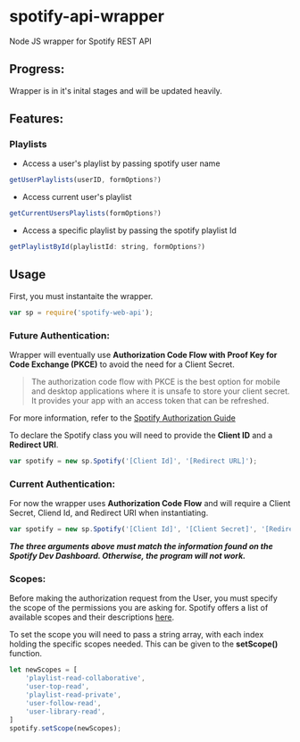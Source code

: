 # spotify-api-wrapper
Node JS wrapper for Spotify REST API

## Progress:
Wrapper is in it's inital stages and will be updated heavily.

## Features:

### Playlists
- Access a user's playlist by passing spotify user name
```js 
getUserPlaylists(userID, formOptions?)
```
- Access current user's playlist
```js
getCurrentUsersPlaylists(formOptions?)
```
- Access a specific playlist by passing the spotify playlist Id
```js
getPlaylistById(playlistId: string, formOptions?)
```

## Usage

First, you must instantaite the wrapper. 

```js
var sp = require('spotify-web-api');
```
### Future Authentication:

Wrapper will eventually use **Authorization Code Flow with Proof Key for Code Exchange (PKCE)** to avoid the need for a Client Secret.

> The authorization code flow with PKCE is the best option for mobile and desktop applications where it is unsafe to store your client secret. It provides your app with an access token that can be refreshed.

For more information, refer to the [Spotify Authorization Guide](https://developer.spotify.com/documentation/general/guides/authorization-guide/#authorization-code-flow)

To declare the Spotify class you will need to provide the **Client ID** and a **Redirect URI**.

```js
var spotify = new sp.Spotify('[Client Id]', '[Redirect URL]');
```

### Current Authentication:

For now the wrapper uses **Authorization Code Flow** and will require a Client Secret, Cliend Id, and Redirect URI when instantiating.

```js
var spotify = new sp.Spotify('[Client Id]', '[Client Secret]', '[Redirect URL]');
```
***The three arguments above must match the information found on the Spotify Dev Dashboard. Otherwise, the program will not work.***

### Scopes:

Before making the authorization request from the User, you must specify the scope of the permissions you are asking for. Spotify offers a list of available scopes and
their descriptions [here](https://developer.spotify.com/documentation/general/guides/scopes/).

To set the scope you will need to pass a string array, with each index holding the specific scopes needed. This can be given to the **setScope()** function.

```js
let newScopes = [
    'playlist-read-collaborative', 
    'user-top-read',
    'playlist-read-private',
    'user-follow-read',
    'user-library-read',
]
spotify.setScope(newScopes);
```

